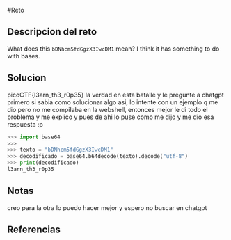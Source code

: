 #Reto 
## Descripcion del reto
What does this `bDNhcm5fdGgzX3IwcDM1` mean? I think it has something to do with bases.
## Solucion
picoCTF{l3arn_th3_r0p35}
la verdad en esta batalle y le pregunte a chatgpt primero si sabia como solucionar algo asi, lo intente con un ejemplo q me dio pero no me compilaba en la webshell, entonces mejor le di todo el problema y me explico y pues de ahi lo puse como me dijo y me dio esa respuesta :p
````python
>>> import base64
>>> 
>>> texto = "bDNhcm5fdGgzX3IwcDM1"
>>> decodificado = base64.b64decode(texto).decode("utf-8")
>>> print(decodificado)
l3arn_th3_r0p35
````


## Notas
creo para la otra lo puedo hacer mejor y espero no buscar en chatgpt

## Referencias
